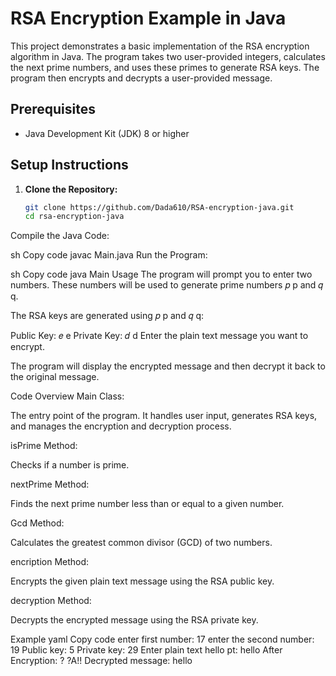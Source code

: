 # RSA Encryption Example in Java

This project demonstrates a basic implementation of the RSA encryption algorithm in Java. The program takes two user-provided integers, calculates the next prime numbers, and uses these primes to generate RSA keys. The program then encrypts and decrypts a user-provided message.

## Prerequisites

- Java Development Kit (JDK) 8 or higher

## Setup Instructions

1. **Clone the Repository:**

   ```sh
   git clone https://github.com/Dada610/RSA-encryption-java.git
   cd rsa-encryption-java
Compile the Java Code:

sh
Copy code
javac Main.java
Run the Program:

sh
Copy code
java Main
Usage
The program will prompt you to enter two numbers. These numbers will be used to generate prime numbers 
𝑝
p and 
𝑞
q.

The RSA keys are generated using 
𝑝
p and 
𝑞
q:

Public Key: 
𝑒
e
Private Key: 
𝑑
d
Enter the plain text message you want to encrypt.

The program will display the encrypted message and then decrypt it back to the original message.

Code Overview
Main Class:

The entry point of the program. It handles user input, generates RSA keys, and manages the encryption and decryption process.

isPrime Method:

Checks if a number is prime.

nextPrime Method:

Finds the next prime number less than or equal to a given number.

Gcd Method:

Calculates the greatest common divisor (GCD) of two numbers.

encription Method:

Encrypts the given plain text message using the RSA public key.

decryption Method:

Decrypts the encrypted message using the RSA private key.

Example
yaml
Copy code
enter first  number:
17
enter the second  number:
19
Public key: 5
Private key: 29
Enter plain text
hello
pt: hello
After Encryption: ?
?A!!
Decrypted message: 
hello
